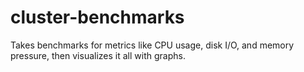 # cluster-benchmarks

Takes benchmarks for metrics like CPU usage, disk I/O, and memory pressure, then visualizes it all with graphs.
